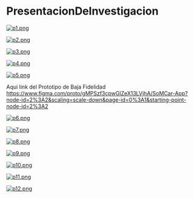 # PresentacionDeInvestigacion

[![p1.png](https://i.postimg.cc/jd4wcpRb/p1.png)](https://postimg.cc/GH9mhSB7)

[![p2.png](https://i.postimg.cc/wMHxsBys/p2.png)](https://postimg.cc/HcZ1qdtp)

[![p3.png](https://i.postimg.cc/cHG0VJc5/p3.png)](https://postimg.cc/gwsChmQv)

[![p4.png](https://i.postimg.cc/tCvy9k56/p4.png)](https://postimg.cc/vcnCzWC8)

[![p5.png](https://i.postimg.cc/7LvFLWT5/p5.png)](https://postimg.cc/NK4JJbDt)

Aqui link del Prototipo de Baja Fidelidad 
https://www.figma.com/proto/gMPSzf3cpwGlZeX13LVjhA/SoMCar-App?node-id=2%3A2&scaling=scale-down&page-id=0%3A1&starting-point-node-id=2%3A2

[![p6.png](https://i.postimg.cc/y65vBSRd/p6.png)](https://postimg.cc/WtGMwzXL)

[![p7.png](https://i.postimg.cc/XqF2tVQx/p7.png)](https://postimg.cc/ctxMnNq8)

[![p8.png](https://i.postimg.cc/PrjKPn6s/p8.png)](https://postimg.cc/xq6L4hDt)

[![p9.png](https://i.postimg.cc/7YwMqM6q/p9.png)](https://postimg.cc/ThNW9bgs)

[![p10.png](https://i.postimg.cc/nLDQ4Czd/p10.png)](https://postimg.cc/94cMVXyT)

[![p11.png](https://i.postimg.cc/Y0q9s9rB/p11.png)](https://postimg.cc/jwmtWRnM)

[![p12.png](https://i.postimg.cc/BZMt1xpS/p12.png)](https://postimg.cc/kDR70RLz)
